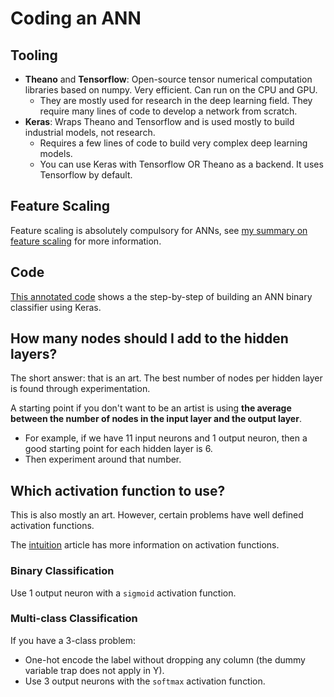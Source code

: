 # Coding an ANN

## Tooling
- __Theano__ and __Tensorflow__: Open-source tensor numerical computation libraries based on numpy. Very efficient. Can run on the CPU and GPU.
  - They are mostly used for research in the deep learning field. They require many lines of code to develop a network from scratch.
- __Keras__: Wraps Theano and Tensorflow and is used mostly to build industrial models, not research.
  - Requires a few lines of code to build very complex deep learning models.
  - You can use Keras with Tensorflow OR Theano as a backend. It uses Tensorflow by default.

## Feature Scaling
Feature scaling is absolutely compulsory for ANNs, 
see [my summary on feature scaling](https://github.com/serodriguez68/machine-learning-cheatsheet/blob/master/cheatsheets/Part%201%20-%20Data%20Preprocessing/data-preprocessing.md#feature-scaling)
for more information.

## Code
[This annotated code](./../../annotated-code/Volume%201%20-%20Supervised%20Deep%20Learning/Part%201%20-%20Artificial%20Neural%20Networks%20(ANN)/ann_churn_classifier.py)
shows a the step-by-step of building an ANN binary classifier using Keras.

## How many nodes should I add to the hidden layers?
The short answer: that is an art. The best number of nodes per hidden layer is found through experimentation.

A starting point if you don't want to be an artist is using __the average between the number of nodes in the input layer and the output layer__. 
  - For example, if we have 11 input neurons and 1 output neuron, then a good starting point for each hidden layer is 6.
  - Then experiment around that number.

## Which activation function to use?
This is also mostly an art. However, certain problems have well defined activation functions.

The [intuition](1-intuition.md#the-activation-function) article has more information on activation functions. 

### Binary Classification
Use 1 output neuron with a `sigmoid` activation function.

### Multi-class Classification 
If you have a 3-class problem:
- One-hot encode the label without dropping any column (the dummy variable trap does not apply in Y).
- Use 3 output neurons with the `softmax` activation function.